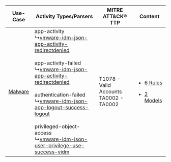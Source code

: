 |    Use-Case    | Activity Types/Parsers    | MITRE ATT&CK® TTP    | Content    |
|:----:| ---- | ---- | ---- |
| [Malware](../../../UseCases/uc_malware.md) |  app-activity<br> ↳[vmware-idm-json-app-activity-redirectdenied](Ps/pC_vmwareidmjsonappactivityredirectdenied.md)<br><br> app-activity-failed<br> ↳[vmware-idm-json-app-activity-redirectdenied](Ps/pC_vmwareidmjsonappactivityredirectdenied.md)<br><br> authentication-failed<br> ↳[vmware-idm-json-app-logout-success-logout](Ps/pC_vmwareidmjsonapplogoutsuccesslogout.md)<br><br> privileged-object-access<br> ↳[vmware-idm-json-user-privilege-use-success-vidm](Ps/pC_vmwareidmjsonuserprivilegeusesuccessvidm.md)<br> | T1078 - Valid Accounts<br>TA0002 - TA0002<br> | [<ul><li>6 Rules</li></ul><ul><li>2 Models</li></ul>](RM/r_m_vmware_vmware_identity_manager_Malware.md) |